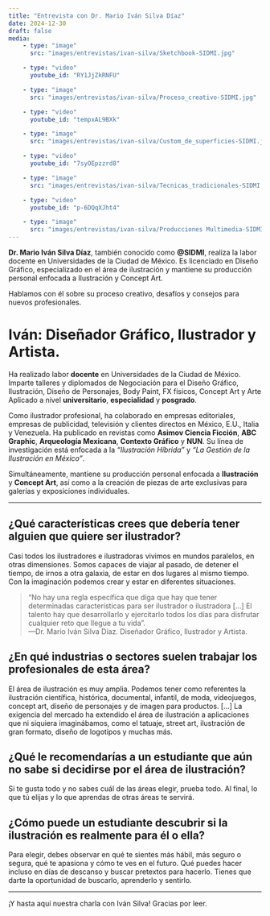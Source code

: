 ```yaml
---
title: "Entrevista con Dr. Mario Iván Silva Díaz"
date: 2024-12-30
draft: false
media:
    - type: "image"
      src: "images/entrevistas/ivan-silva/Sketchbook-SIDMI.jpg"

    - type: "video"
      youtube_id: "RY1JjZkRNFU"

    - type: "image"
      src: "images/entrevistas/ivan-silva/Proceso_creativo-SIDMI.jpg"

    - type: "video"
      youtube_id: "tempxAL9BXk"

    - type: "image"
      src: "images/entrevistas/ivan-silva/Custom_de_superficies-SIDMI.jpg"

    - type: "video"
      youtube_id: "7syOEpzzrd8"

    - type: "image"
      src: "images/entrevistas/ivan-silva/Tecnicas_tradicionales-SIDMI.jpg"

    - type: "video"
      youtube_id: "p-6DQqXJht4"

    - type: "image"
      src: "images/entrevistas/ivan-silva/Producciones Multimedia-SIDMI.jpg"
---
```


**Dr. Mario Iván Silva Díaz**, también conocido como **@SIDMI**, realiza la labor docente en Universidades de la Ciudad de México. Es licenciado en Diseño Gráfico, especializado en el área de ilustración y mantiene su producción personal enfocada a Ilustración y Concept Art. 

Hablamos con él sobre su proceso creativo, desafíos y consejos para nuevos profesionales.
<!--more-->

# Iván: Diseñador Gráfico, Ilustrador y Artista.

Ha realizado labor **docente** en Universidades de la Ciudad de México. Imparte talleres y diplomados de Negociación para el Diseño Gráfico, Ilustración, Diseño de Personajes, Body Paint, FX físicos, Concept Art y Arte Aplicado a nivel **universitario**, **especialidad** y **posgrado**.

Como ilustrador profesional, ha colaborado en empresas editoriales, empresas de publicidad, televisión y clientes directos en México, E.U., Italia y Venezuela. Ha publicado en revistas como **Asimov Ciencia Ficción**, **ABC Graphic**, **Arqueología Mexicana**, **Contexto Gráfico** y **NUN**. Su línea de investigación está enfocada a la *“Ilustración Híbrida”* y *“La Gestión de la Ilustración en México”*.

Simultáneamente, mantiene su producción personal enfocada a **Ilustración** y **Concept Art**, así como a la creación de piezas de arte exclusivas para galerías y exposiciones individuales.

---

## ¿Qué características crees que debería tener alguien que quiere ser ilustrador?

Casi todos los ilustradores e ilustradoras vivimos en mundos paralelos, en otras dimensiones. Somos capaces de viajar al pasado, de detener el tiempo, de irnos a otra galaxia, de estar en dos lugares al mismo tiempo. Con la imaginación podemos crear y estar en diferentes situaciones.

> “No hay una regla específica que diga que hay que tener determinadas características para ser ilustrador o ilustradora […] El talento hay que desarrollarlo y ejercitarlo todos los días para disfrutar cualquier reto que llegue a tu vida”.  
> —Dr. Mario Iván Silva Díaz. Diseñador Gráfico, Ilustrador y Artista.

## ¿En qué industrias o sectores suelen trabajar los profesionales de esta área?

El área de ilustración es muy amplia. Podemos tener como referentes la ilustración científica, histórica, documental, infantil, de moda, videojuegos, concept art, diseño de personajes y de imagen para productos. […] La exigencia del mercado ha extendido el área de ilustración a aplicaciones que ni siquiera imaginábamos, como el tatuaje, street art, ilustración de gran formato, diseño de logotipos y muchas más.

## ¿Qué le recomendarías a un estudiante que aún no sabe si decidirse por el área de ilustración?

Si te gusta todo y no sabes cuál de las áreas elegir, prueba todo. Al final, lo que tú elijas y lo que aprendas de otras áreas te servirá.

## ¿Cómo puede un estudiante descubrir si la ilustración es realmente para él o ella?

Para elegir, debes observar en qué te sientes más hábil, más seguro o segura, qué te apasiona y cómo te ves en el futuro. Qué puedes hacer incluso en días de descanso y buscar pretextos para hacerlo. Tienes que darte la oportunidad de buscarlo, aprenderlo y sentirlo.

---

¡Y hasta aquí nuestra charla con Iván Silva! Gracias por leer.
